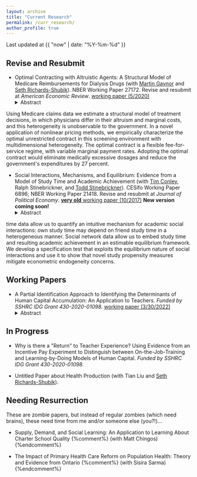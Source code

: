 ```yaml
---
layout: archive
title: "Current Research"
permalink: /curr_research/
author_profile: true
---
```


Last updated at {{ "now" | date: "%Y-%m-%d" }}

## Revise and Resubmit

* Optimal Contracting with Altruistic Agents: A Structural Model of Medicare Reimbursements for Dialysis Drugs (with [Martin Gaynor](https://www.andrew.cmu.edu/user/mgaynor/) and [Seth Richards-Shubik](http://www.lehigh.edu/~ser315/)). NBER Working Paper 27172. 
Revise and resubmit at *American Economic Review*. [working paper (5/2020)](/files/research/medicare_screening_2020_05.pdf)
	 <details>
  	<summary>Abstract</summary>  
  	<p>
  	We study health care provider agency and optimal payment policy in the context of an expensive medication for dialysis patients. 
Using Medicare claims data we estimate a structural model of treatment decisions, in which physicians differ in their altruism and marginal costs, and this heterogeneity is unobservable to the government. 
In a novel application of nonlinear pricing methods, 
we empirically characterize the optimal unrestricted contract in this screening environment with multidimensional heterogeneity.
The optimal contract is a flexible fee-for-service regime, with variable marginal payment rates. Adopting the optimal contract would eliminate medically excessive dosages and reduce the government's expenditures by 27 percent.
	</p>
	</details>

* Social Interactions, Mechanisms, and Equilibrium: Evidence from a Model of Study Time and Academic Achievement (with [Tim Conley](https://economics.uwo.ca/people/faculty/conley.html), Ralph Stinebrickner, and [Todd Stinebrickner](https://economics.uwo.ca/people/faculty/stinebrickner.html)). CESifo Working Paper 6896; NBER Working Paper 21418. 
Revise and resubmit at *Journal of Political Economy*.
[**very old** working paper (10/2017)](/files/research/Conley_Mehta_Stinebrickner_Stinebrickner_friendstudy_2017_10_10.pdf)
**New version coming soon!**
	<details>
  	<summary>Abstract</summary>  
  	<p>
  	We develop and estimate a model of student study time on a social network. 
  	The model is designed to exploit unique data collected in the Berea Panel Study. Study
time data allow us to quantify an intuitive mechanism for academic social interactions:
own study time may depend on friend study time in a heterogeneous manner. Social
network data allow us to embed study time and resulting academic achievement in
an estimable equilibrium framework. We develop a specification test that exploits the
equilibrium nature of social interactions and use it to show that novel study propensity
measures mitigate econometric endogeneity concerns.	
  	</p>
	</details>

## Working Papers

* A Partial Identification Approach to Identifying the Determinants of Human Capital Accumulation: An Application to Teachers. *Funded by SSHRC IDG Grant 430-2020-01098.* [working paper (3/30/2022)](/files/research/mehta_OJT_LBD_teachers_partial_identification.pdf) 
	<details>
  	<summary>Abstract</summary>  
	<p>
	This paper views teacher quality through the human capital perspective.
	Teacher quality exhibits substantial growth over teachers' careers, but why it improves is not well understood.
	I use a human capital production function nesting On-the-Job-Training (OJT) and Learning-by-Doing (LBD) and experimental variation from Glewwe et al. (2010), a teacher incentive pay experiment in Kenya, to discern the presence and relative importance of these forces.
	The identified set for the OJT and LBD components has a closed-form solution, which depends on experimentally estimated average treatment effects.
	The results provide evidence of an LBD component, as well as an informative upper bound on the OJT component. 
	</p>
	</details>
	


## In Progress

* Why is there a "Return" to Teacher Experience? Using Evidence from an Incentive Pay Experiment to Distinguish between On-the-Job-Training and Learning-by-Doing Models of Human Capital. *Funded by SSHRC IDG Grant 430-2020-01098.*

* Untitled Paper about Health Production (with Tian Liu and [Seth Richards-Shubik](http://www.lehigh.edu/~ser315)).

## Needing Resurrection

These are zombie papers, but instead of regular zombies (which need brains), these need time from me and/or someone else (you?!)...

* Supply, Demand, and Social Learning: An Application to Learning About Charter School Quality 
{%comment%} (with Matt Chingos) {%endcomment%}

* The Impact of Primary Health Care Reform on Population Health: Theory and Evidence from Ontario 
{%comment%} (with Sisira Sarma) {%endcomment%}
